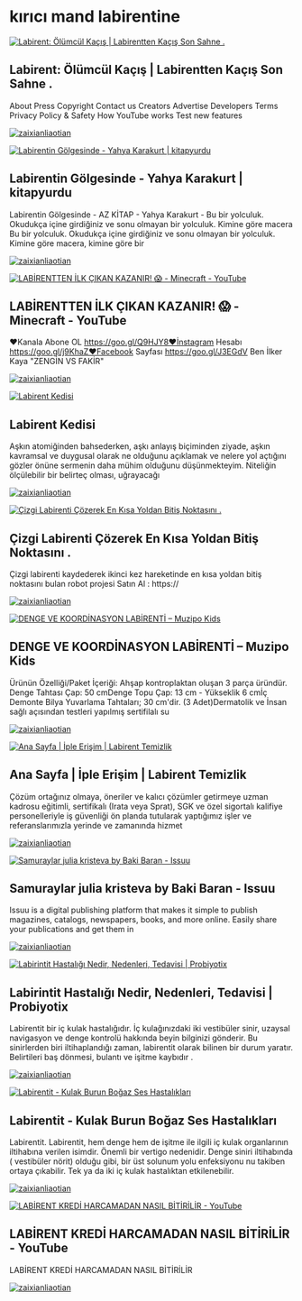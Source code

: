 # kırıcı mand labirentine
<a href="https://mnn.zoosnet.net/LR/Chatpre.aspx?id=MNN94995150&p=https://topgrinding.com/" target="_blank">![Labirent: Ölümcül Kaçış | Labirentten Kaçış Son Sahne .](https://github.com/technlg/images/blob/main/38.jpg)</a>
## Labirent: Ölümcül Kaçış | Labirentten Kaçış Son Sahne .
About Press Copyright Contact us Creators Advertise Developers Terms Privacy Policy & Safety How YouTube works Test new features
<a href="https://mnn.zoosnet.net/LR/Chatpre.aspx?id=MNN94995150&p=https://topgrinding.com/" target="_blank"><img src="https://github.com/technlg/images/raw/main/chat11.jpg" alt="zaixianliaotian"/></a><a href="//whatsapp.shibangsoft.com/WhatsApp.php" ><img src="https://github.com/technlg/images/raw/main/chat11.png" alt=""></a>
<a href="https://mnn.zoosnet.net/LR/Chatpre.aspx?id=MNN94995150&p=https://topgrinding.com/" target="_blank">![Labirentin Gölgesinde - Yahya Karakurt | kitapyurdu](https://github.com/technlg/images/blob/main/64.jpg)</a>
## Labirentin Gölgesinde - Yahya Karakurt | kitapyurdu
Labirentin Gölgesinde - AZ KİTAP - Yahya Karakurt - Bu bir yolculuk. Okudukça içine girdiğiniz ve sonu olmayan bir yolculuk. Kimine göre macera Bu bir yolculuk. Okudukça içine girdiğiniz ve sonu olmayan bir yolculuk. Kimine göre macera, kimine göre bir 
<a href="https://mnn.zoosnet.net/LR/Chatpre.aspx?id=MNN94995150&p=https://topgrinding.com/" target="_blank"><img src="https://github.com/technlg/images/raw/main/chat11.jpg" alt="zaixianliaotian"/></a><a href="//whatsapp.shibangsoft.com/WhatsApp.php" ><img src="https://github.com/technlg/images/raw/main/chat11.png" alt=""></a>
<a href="https://mnn.zoosnet.net/LR/Chatpre.aspx?id=MNN94995150&p=https://topgrinding.com/" target="_blank">![LABİRENTTEN İLK ÇIKAN KAZANIR! 😱 - Minecraft - YouTube](https://github.com/technlg/images/blob/main/59.jpg)</a>
## LABİRENTTEN İLK ÇIKAN KAZANIR! 😱 - Minecraft - YouTube
♥Kanala Abone OL https://goo.gl/Q9HJY8♥İnstagram Hesabı https://goo.gl/j9KhaZ♥Facebook Sayfası https://goo.gl/J3EGdV Ben İlker Kaya "ZENGİN VS FAKİR" 
<a href="https://mnn.zoosnet.net/LR/Chatpre.aspx?id=MNN94995150&p=https://topgrinding.com/" target="_blank"><img src="https://github.com/technlg/images/raw/main/chat11.jpg" alt="zaixianliaotian"/></a><a href="//whatsapp.shibangsoft.com/WhatsApp.php" ><img src="https://github.com/technlg/images/raw/main/chat11.png" alt=""></a>
<a href="https://mnn.zoosnet.net/LR/Chatpre.aspx?id=MNN94995150&p=https://topgrinding.com/" target="_blank">![Labirent Kedisi](https://github.com/technlg/images/blob/main/14.jpg)</a>
## Labirent Kedisi
Aşkın atomiğinden bahsederken, aşkı anlayış biçiminden ziyade, aşkın kavramsal ve duygusal olarak ne olduğunu açıklamak ve nelere yol açtığını gözler önüne sermenin daha mühim olduğunu düşünmekteyim. Niteliğin ölçülebilir bir belirteç olması, uğrayacağı 
<a href="https://mnn.zoosnet.net/LR/Chatpre.aspx?id=MNN94995150&p=https://topgrinding.com/" target="_blank"><img src="https://github.com/technlg/images/raw/main/chat11.jpg" alt="zaixianliaotian"/></a><a href="//whatsapp.shibangsoft.com/WhatsApp.php" ><img src="https://github.com/technlg/images/raw/main/chat11.png" alt=""></a>
<a href="https://mnn.zoosnet.net/LR/Chatpre.aspx?id=MNN94995150&p=https://topgrinding.com/" target="_blank">![Çizgi Labirenti Çözerek En Kısa Yoldan Bitiş Noktasını .](https://github.com/technlg/images/blob/main/16.jpg)</a>
## Çizgi Labirenti Çözerek En Kısa Yoldan Bitiş Noktasını .
Çizgi labirenti kaydederek ikinci kez hareketinde en kısa yoldan bitiş noktasını bulan robot projesi Satın Al : https://
<a href="https://mnn.zoosnet.net/LR/Chatpre.aspx?id=MNN94995150&p=https://topgrinding.com/" target="_blank"><img src="https://github.com/technlg/images/raw/main/chat11.jpg" alt="zaixianliaotian"/></a><a href="//whatsapp.shibangsoft.com/WhatsApp.php" ><img src="https://github.com/technlg/images/raw/main/chat11.png" alt=""></a>
<a href="https://mnn.zoosnet.net/LR/Chatpre.aspx?id=MNN94995150&p=https://topgrinding.com/" target="_blank">![DENGE VE KOORDİNASYON LABİRENTİ – Muzipo Kids](https://github.com/technlg/images/blob/main/20.jpg)</a>
## DENGE VE KOORDİNASYON LABİRENTİ – Muzipo Kids
Ürünün Özelliği/Paket İçeriği: Ahşap kontroplaktan oluşan 3 parça üründür. Denge Tahtası Çap: 50 cmDenge Topu Çap: 13 cm - Yükseklik 6 cmİç Demonte Bilya Yuvarlama Tahtaları; 30 cm'dir. (3 Adet)Dermatolik ve İnsan sağlı açısından testleri yapılmış sertifilalı su 
<a href="https://mnn.zoosnet.net/LR/Chatpre.aspx?id=MNN94995150&p=https://topgrinding.com/" target="_blank"><img src="https://github.com/technlg/images/raw/main/chat11.jpg" alt="zaixianliaotian"/></a><a href="//whatsapp.shibangsoft.com/WhatsApp.php" ><img src="https://github.com/technlg/images/raw/main/chat11.png" alt=""></a>
<a href="https://mnn.zoosnet.net/LR/Chatpre.aspx?id=MNN94995150&p=https://topgrinding.com/" target="_blank">![Ana Sayfa | İple Erişim | Labirent Temizlik](https://github.com/technlg/images/blob/main/44.jpg)</a>
## Ana Sayfa | İple Erişim | Labirent Temizlik
Çözüm ortağınız olmaya, öneriler ve kalıcı çözümler getirmeye uzman kadrosu eğitimli, sertifikalı (Irata veya Sprat), SGK ve özel sigortalı kalifiye personelleriyle iş güvenliği ön planda tutularak yaptığımız işler ve referanslarımızla yerinde ve zamanında hizmet
<a href="https://mnn.zoosnet.net/LR/Chatpre.aspx?id=MNN94995150&p=https://topgrinding.com/" target="_blank"><img src="https://github.com/technlg/images/raw/main/chat11.jpg" alt="zaixianliaotian"/></a><a href="//whatsapp.shibangsoft.com/WhatsApp.php" ><img src="https://github.com/technlg/images/raw/main/chat11.png" alt=""></a>
<a href="https://mnn.zoosnet.net/LR/Chatpre.aspx?id=MNN94995150&p=https://topgrinding.com/" target="_blank">![Samuraylar julia kristeva by Baki Baran - Issuu](https://github.com/technlg/images/blob/main/46.jpg)</a>
## Samuraylar julia kristeva by Baki Baran - Issuu
Issuu is a digital publishing platform that makes it simple to publish magazines, catalogs, newspapers, books, and more online. Easily share your publications and get them in 
<a href="https://mnn.zoosnet.net/LR/Chatpre.aspx?id=MNN94995150&p=https://topgrinding.com/" target="_blank"><img src="https://github.com/technlg/images/raw/main/chat11.jpg" alt="zaixianliaotian"/></a><a href="//whatsapp.shibangsoft.com/WhatsApp.php" ><img src="https://github.com/technlg/images/raw/main/chat11.png" alt=""></a>
<a href="https://mnn.zoosnet.net/LR/Chatpre.aspx?id=MNN94995150&p=https://topgrinding.com/" target="_blank">![Labirintit Hastalığı Nedir, Nedenleri, Tedavisi | Probiyotix](https://github.com/technlg/images/blob/main/24.jpg)</a>
## Labirintit Hastalığı Nedir, Nedenleri, Tedavisi | Probiyotix
Labirentit bir iç kulak hastalığıdır. İç kulağınızdaki iki vestibüler sinir, uzaysal navigasyon ve denge kontrolü hakkında beyin bilginizi gönderir. Bu sinirlerden biri iltihaplandığı zaman, labirentit olarak bilinen bir durum yaratır. Belirtileri baş dönmesi, bulantı ve işitme kaybıdır .
<a href="https://mnn.zoosnet.net/LR/Chatpre.aspx?id=MNN94995150&p=https://topgrinding.com/" target="_blank"><img src="https://github.com/technlg/images/raw/main/chat11.jpg" alt="zaixianliaotian"/></a><a href="//whatsapp.shibangsoft.com/WhatsApp.php" ><img src="https://github.com/technlg/images/raw/main/chat11.png" alt=""></a>
<a href="https://mnn.zoosnet.net/LR/Chatpre.aspx?id=MNN94995150&p=https://topgrinding.com/" target="_blank">![Labirentit - Kulak Burun Boğaz Ses Hastalıkları](https://github.com/technlg/images/blob/main/14.jpg)</a>
## Labirentit - Kulak Burun Boğaz Ses Hastalıkları
Labirentit. Labirentit, hem denge hem de işitme ile ilgili iç kulak organlarının iltihabına verilen isimdir. Önemli bir vertigo nedenidir. Denge siniri iltihabında ( vestibüler nörit) olduğu gibi, bir üst solunum yolu enfeksiyonu nu takiben ortaya çıkabilir. Tek ya da iki iç kulak hastalıktan etkilenebilir.
<a href="https://mnn.zoosnet.net/LR/Chatpre.aspx?id=MNN94995150&p=https://topgrinding.com/" target="_blank"><img src="https://github.com/technlg/images/raw/main/chat11.jpg" alt="zaixianliaotian"/></a><a href="//whatsapp.shibangsoft.com/WhatsApp.php" ><img src="https://github.com/technlg/images/raw/main/chat11.png" alt=""></a>
<a href="https://mnn.zoosnet.net/LR/Chatpre.aspx?id=MNN94995150&p=https://topgrinding.com/" target="_blank">![LABİRENT KREDİ HARCAMADAN NASIL BİTİRİLİR - YouTube](https://github.com/technlg/images/blob/main/20.jpg)</a>
## LABİRENT KREDİ HARCAMADAN NASIL BİTİRİLİR - YouTube
LABİRENT KREDİ HARCAMADAN NASIL BİTİRİLİR
<a href="https://mnn.zoosnet.net/LR/Chatpre.aspx?id=MNN94995150&p=https://topgrinding.com/" target="_blank"><img src="https://github.com/technlg/images/raw/main/chat11.jpg" alt="zaixianliaotian"/></a><a href="//whatsapp.shibangsoft.com/WhatsApp.php" ><img src="https://github.com/technlg/images/raw/main/chat11.png" alt=""></a>
